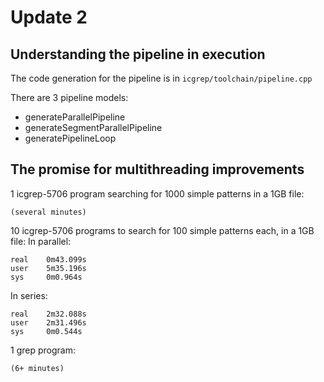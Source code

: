 # Update 2

## Understanding the pipeline in execution

The code generation for the pipeline is in `icgrep/toolchain/pipeline.cpp`

There are 3 pipeline models:

* generateParallelPipeline
* generateSegmentParallelPipeline
* generatePipelineLoop

## The promise for multithreading improvements

1 icgrep-5706 program searching for 1000 simple patterns in a 1GB file:
```
(several minutes)
```

10 icgrep-5706 programs to search for 100 simple patterns each, in a 1GB file:
In parallel:
```
real    0m43.099s
user    5m35.196s
sys     0m0.964s
```

In series:
```
real    2m32.088s
user    2m31.496s
sys     0m0.544s
```

1 grep program:
```
(6+ minutes)
```
